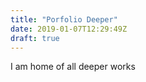 ```yaml
---
title: "Porfolio Deeper"
date: 2019-01-07T12:29:49Z
draft: true
---
```


I am home of all deeper works

